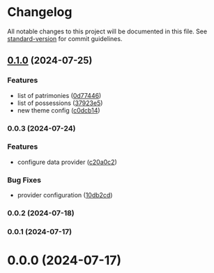 # Changelog

All notable changes to this project will be documented in this file. See [standard-version](https://github.com/conventional-changelog/standard-version) for commit guidelines.

## [0.1.0](https://github.com/harena-com/harena.com-ui/compare/v0.0.3...v0.1.0) (2024-07-25)

### Features

- list of patrimonies ([0d77446](https://github.com/harena-com/harena.com-ui/commit/0d774469044892badf33d67b9b0642534c75eee1))
- list of possessions ([37923e5](https://github.com/harena-com/harena.com-ui/commit/37923e5eb695efbcd9a7de135190c791eaa779e3))
- new theme config ([c0dcb14](https://github.com/harena-com/harena.com-ui/commit/c0dcb143a9fa6d69f3309cb97c6c1abad3e8d8d1))

### 0.0.3 (2024-07-24)

### Features

- configure data provider ([c20a0c2](https://github.com/harena-com/harena.com-ui/commit/c20a0c22dce104a8f19580aa72eb7271e8804017))

### Bug Fixes

- provider configuration ([10db2cd](https://github.com/harena-com/harena.com-ui/commit/10db2cd2e243c01f0f7005907ffa2ffcac86d9c2))

### 0.0.2 (2024-07-18)

### 0.0.1 (2024-07-17)

# 0.0.0 (2024-07-17)
